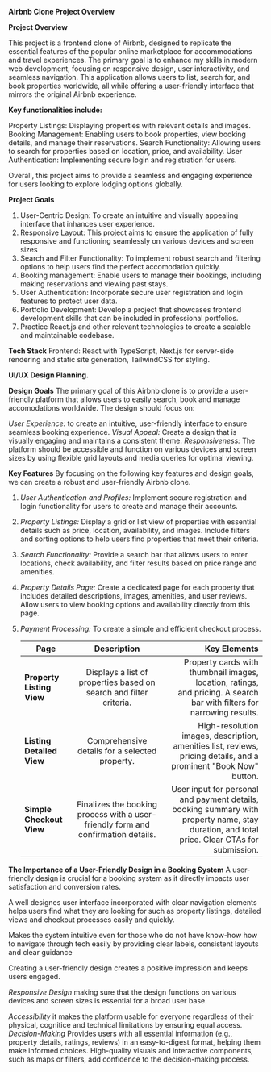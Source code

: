 **Airbnb Clone Project Overview**

**Project Overview**

This project is a frontend clone of Airbnb, designed to replicate the essential features of the popular online marketplace for accommodations and travel experiences. The primary goal is to enhance my skills in modern web development, focusing on responsive design, user interactivity, and seamless navigation. This application allows users to list, search for, and book properties worldwide, all while offering a user-friendly interface that mirrors the original Airbnb experience.

**Key functionalities include:**

Property Listings: Displaying properties with relevant details and images.
Booking Management: Enabling users to book properties, view booking details, and manage their reservations.
Search Functionality: Allowing users to search for properties based on location, price, and availability.
User Authentication: Implementing secure login and registration for users.

Overall, this project aims to provide a seamless and engaging experience for users looking to explore lodging options globally.

**Project Goals**

1. User-Centric Design: To create an intuitive and visually appealing interface that inhances user experience.
2. Responsive Layout: This project aims to ensure the application of fully responsive and functioning seamlessly on various devices and screen sizes
3. Search and Filter Functionality: To implement robust search and filtering options to help users find the perfect accomodation quickly.
4. Booking management: Enable users to manage their bookings, including making reservations and viewing past stays.
5. User Authentication: Incorporate secure user registration and login features to protect user data.
6. Portfolio Development: Develop a project that showcases frontend development skills that can be included in professional portfolios.
7. Practice React.js and other relevant technologies to create a scalable and maintainable codebase.

**Tech Stack**
Frontend: React with TypeScript, Next.js for server-side rendering and static site generation, TailwindCSS for styling.

**UI/UX Design Planning.**

**Design Goals**
The primary goal of this Airbnb clone is to provide a user-friendly platform that allows users to easily search, book and manage accomodations worldwide. The design should focus on:

_User Experience:_
to create an intuitive, user-friendly interface to ensure seamless booking experience.
_Visual Appeal:_
Create a design that is visually engaging and maintains a consistent theme.
_Responsiveness:_
The platform should be accessible and function on various devices and screen sizes by using flexible grid layouts and media queries for optimal viewing.

**Key Features**
By focusing on the following key features and design goals, we can create a robust and user-friendly Airbnb clone.

1. _User Authentication and Profiles:_
   Implement secure registration and login functionality for users to create and manage their accounts.
2. _Property Listings:_ Display a grid or list view of properties with essential details such as price, location, availability, and images.
   Include filters and sorting options to help users find properties that meet their criteria.
3. _Search Functionality:_
   Provide a search bar that allows users to enter locations, check availability, and filter results based on price range and amenities.
4. _Property Details Page:_
   Create a dedicated page for each property that includes detailed descriptions, images, amenities, and user reviews.
   Allow users to view booking options and availability directly from this page.
5. _Payment Processing:_
   To create a simple and efficient checkout process.

   | **Page**                  |                                  **Description**                                  |                                                                                                                            **Key Elements** |
   | ------------------------- | :-------------------------------------------------------------------------------: | ------------------------------------------------------------------------------------------------------------------------------------------: |
   | **Property Listing View** |        Displays a list of properties based on search and filter criteria.         |                 Property cards with thumbnail images, location, ratings, <br> and pricing. A search bar with filters for narrowing results. |
   | **Listing Detailed View** |                  Comprehensive details for a selected property.                   |                       High-resolution images, description, amenities list, reviews,<br> pricing details, and a prominent "Book Now" button. |
   | **Simple Checkout View**  | Finalizes the booking process with a user-friendly form and confirmation details. | User input for personal and payment details, booking summary with property name, stay duration, and total price. Clear CTAs for submission. |

**The Importance of a User-Friendly Design in a Booking System**
A user-friendly design is crucial for a booking system as it directly impacts user satisfaction and conversion rates.

A well designes user interface incorporated with clear navigation elements helps users find what they are looking for such as property listings, detailed views and checkout processes easily and quickly.

Makes the system intuitive even for those who do not have know-how how to navigate through tech easily by providing clear labels, consistent layouts and clear guidance

Creating a user-friendly design creates a positive impression and keeps users engaged.

_Responsive Design_ making sure that the design functions on various devices and screen sizes is essential for a broad user base.

_Accessibility_ it makes the platform usable for everyone regardless of their physical, cognitice and technical limitations by ensuring equal access.
_Decision-Making_ Provides users with all essential information (e.g., property details, ratings, reviews) in an easy-to-digest format, helping them make informed choices.
High-quality visuals and interactive components, such as maps or filters, add confidence to the decision-making process.
